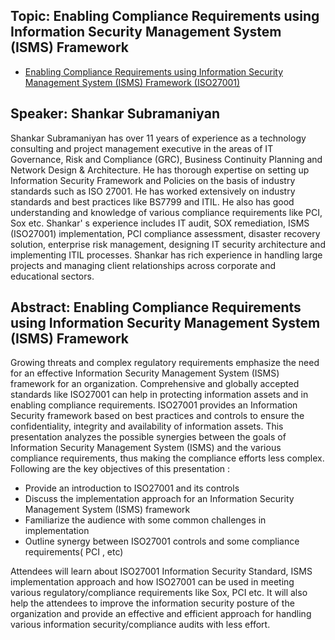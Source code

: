 ## Topic: Enabling Compliance Requirements using Information Security Management System (ISMS) Framework

  - [Enabling Compliance Requirements using Information Security
    Management System (ISMS) Framework
    (ISO27001)](http://www.owasp.org/images/c/ca/ISO27001_OWASPLA_Shankar_10212009.pdf)

## Speaker: Shankar Subramaniyan

Shankar Subramaniyan has over 11 years of experience as a technology
consulting and project management executive in the areas of IT
Governance, Risk and Compliance (GRC), Business Continuity Planning and
Network Design & Architecture. He has thorough expertise on setting up
Information Security Framework and Policies on the basis of industry
standards such as ISO 27001. He has worked extensively on industry
standards and best practices like BS7799 and ITIL. He also has good
understanding and knowledge of various compliance requirements like PCI,
Sox etc. Shankar' s experience includes IT audit, SOX remediation, ISMS
(ISO27001) implementation, PCI compliance assessment, disaster recovery
solution, enterprise risk management, designing IT security architecture
and implementing ITIL processes. Shankar has rich experience in handling
large projects and managing client relationships across corporate and
educational sectors.


## Abstract: Enabling Compliance Requirements using Information Security Management System (ISMS) Framework

Growing threats and complex regulatory requirements emphasize the need
for an effective Information Security Management System (ISMS) framework
for an organization. Comprehensive and globally accepted standards like
ISO27001 can help in protecting information assets and in enabling
compliance requirements. ISO27001 provides an Information Security
framework based on best practices and controls to ensure the
confidentiality, integrity and availability of information assets. This
presentation analyzes the possible synergies between the goals of
Information Security Management System (ISMS) and the various compliance
requirements, thus making the compliance efforts less complex.
Following are the key objectives of this presentation :

  - Provide an introduction to ISO27001 and its controls
  - Discuss the implementation approach for an Information Security
    Management System (ISMS) framework
  - Familiarize the audience with some common challenges in
    implementation
  - Outline synergy between ISO27001 controls and some compliance
    requirements( PCI , etc)


Attendees will learn about ISO27001 Information Security Standard, ISMS
implementation approach and how ISO27001 can be used in meeting various
regulatory/compliance requirements like Sox, PCI etc. It will also help
the attendees to improve the information security posture of the
organization and provide an effective and efficient approach for
handling various information security/compliance audits with less
effort.
